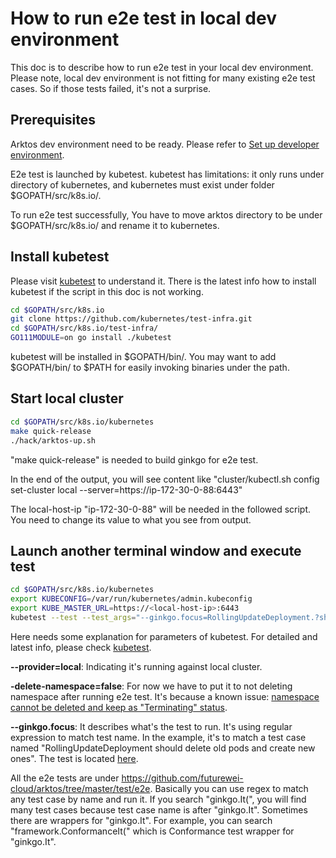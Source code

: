# How to run e2e test in local dev environment

This doc is to describe how to run e2e test in your local dev environment. Please note, local dev environment is not fitting for many existing e2e test cases. So if those tests failed, it's not a surprise.

## Prerequisites

Arktos dev environment need to be ready. Please refer to [Set up developer environment](setup-dev-env.md).

E2e test is launched by kubetest. kubetest has limitations: it only runs under directory of kubernetes, and kubernetes must exist under folder $GOPATH/src/k8s.io/.

To run e2e test successfully, You have to move arktos directory to be under $GOPATH/src/k8s.io/ and rename it to kubernetes. 

## Install kubetest

 Please visit [kubetest](https://github.com/kubernetes/test-infra/blob/master/kubetest/README.md) to understand it. There is the latest info how to install kubetest if the script in this doc is not working.

```bash
cd $GOPATH/src/k8s.io
git clone https://github.com/kubernetes/test-infra.git
cd $GOPATH/src/k8s.io/test-infra/
GO111MODULE=on go install ./kubetest
```

kubetest will be installed in $GOPATH/bin/. You may want to add $GOPATH/bin/ to $PATH for easily invoking binaries under the path.

## Start local cluster

```bash
cd $GOPATH/src/k8s.io/kubernetes
make quick-release
./hack/arktos-up.sh
```

"make quick-release" is needed to build ginkgo for e2e test.

In the end of the output, you will see content like "cluster/kubectl.sh config set-cluster local --server=https://ip-172-30-0-88:6443"

The local-host-ip "ip-172-30-0-88" will be needed in the followed script. You need to change its value to what you see from output.


## Launch another terminal window and execute test

```bash
cd $GOPATH/src/k8s.io/kubernetes
export KUBECONFIG=/var/run/kubernetes/admin.kubeconfig
export KUBE_MASTER_URL=https://<local-host-ip>:6443
kubetest --test --test_args="--ginkgo.focus=RollingUpdateDeployment.?should.?delete.?old.?pods.?and.?create.?new.?ones --delete-namespace=false" --provider=local
```

Here needs some explanation for parameters of kubetest. For detailed and latest info, please check [kubetest](https://github.com/kubernetes/test-infra/blob/master/kubetest/README.md).

**--provider=local**:
Indicating it's running against local cluster.

**-delete-namespace=false**:
For now we have to put it to not deleting namespace after running e2e test. It's because a known issue: [namespace cannot be deleted and keep as "Terminating" status](https://github.com/futurewei-cloud/arktos/issues/187).

**--ginkgo.focus**:
It describes what's the test to run. It's using regular expression to match test name. In the example, it's to match a test case named "RollingUpdateDeployment should delete old pods and create new ones".  The test is located [here](https://github.com/futurewei-cloud/arktos/blob/master/test/e2e/apps/deployment.go#L82).

All the e2e tests are under https://github.com/futurewei-cloud/arktos/tree/master/test/e2e. Basically you can use regex to match any test case by name and run it. 
If you search "ginkgo.It(", you will find many test cases because test case name is after "ginkgo.It". 
Sometimes there are wrappers for "ginkgo.It". For example, you can search "framework.ConformanceIt(" which is Conformance test wrapper for "ginkgo.It".

